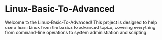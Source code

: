 # Linux-Basic-To-Advanced
Welcome to the Linux-Basic-To-Advanced! This project is designed to help users learn Linux from the basics to advanced topics, covering everything from command-line operations to system administration and scripting.

